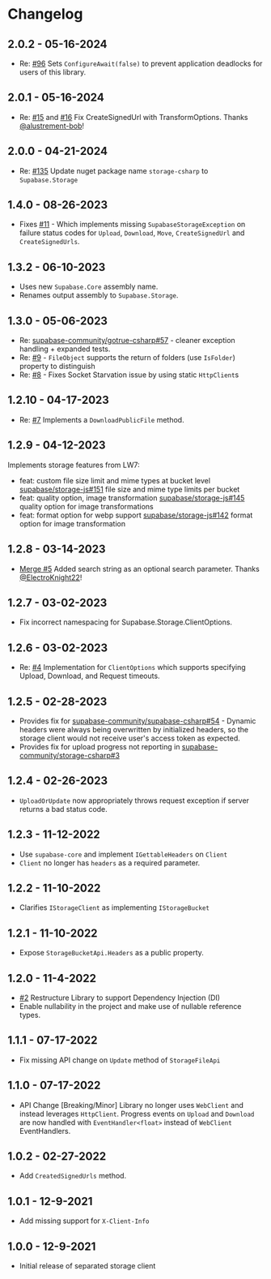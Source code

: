 ﻿# Changelog

## 2.0.2 - 05-16-2024

- Re: [#96](https://github.com/supabase-community/postgrest-csharp/pull/96) Sets `ConfigureAwait(false)` to prevent
  application deadlocks for users of this library.

## 2.0.1 - 05-16-2024

- Re: [#15](https://github.com/supabase-community/storage-csharp/issues/15)
  and [#16](https://github.com/supabase-community/storage-csharp/pull/16)
  Fix CreateSignedUrl with TransformOptions. Thanks [@alustrement-bob](https://github.com/alustrement-bob)!

## 2.0.0 - 04-21-2024

- Re: [#135](https://github.com/supabase-community/supabase-csharp/issues/135) Update nuget package
  name `storage-csharp` to `Supabase.Storage`

## 1.4.0 - 08-26-2023

- Fixes [#11](https://github.com/supabase-community/storage-csharp/issues/11) - Which implements
  missing `SupabaseStorageException` on failure status codes for `Upload`, `Download`, `Move`, `CreateSignedUrl`
  and `CreateSignedUrls`.

## 1.3.2 - 06-10-2023

- Uses new `Supabase.Core` assembly name.
- Renames output assembly to `Supabase.Storage`.

## 1.3.0 - 05-06-2023

- Re: [supabase-community/gotrue-csharp#57](https://github.com/supabase-community/gotrue-csharp/pull/57) - cleaner
  exception handling + expanded tests.
- Re: [#9](https://github.com/supabase-community/storage-csharp/issues/9) - `FileObject` supports the return of
  folders (use `IsFolder`) property to distinguish
- Re: [#8](https://github.com/supabase-community/storage-csharp/issues/8) - Fixes Socket Starvation issue by using
  static `HttpClient`s

## 1.2.10 - 04-17-2023

- Re: [#7](https://github.com/supabase-community/storage-csharp/issues/7) Implements a `DownloadPublicFile` method.

## 1.2.9 - 04-12-2023

Implements storage features from LW7:

- feat: custom file size limit and mime types at bucket
  level [supabase/storage-js#151](https://github.com/supabase/storage-js/pull/151) file size and mime type limits per
  bucket
- feat: quality option, image transformation [supabase/storage-js#145](https://github.com/supabase/storage-js/pull/152)
  quality option for image transformations
- feat: format option for webp support [supabase/storage-js#142](https://github.com/supabase/storage-js/pull/142) format
  option for image transformation

## 1.2.8 - 03-14-2023

- [Merge #5](https://github.com/supabase-community/storage-csharp/pull/5) Added search string as an optional search
  parameter. Thanks [@ElectroKnight22](https://github.com/ElectroKnight22)!

## 1.2.7 - 03-02-2023

- Fix incorrect namespacing for Supabase.Storage.ClientOptions.

## 1.2.6 - 03-02-2023

- Re: [#4](https://github.com/supabase-community/storage-csharp/issues/4) Implementation for `ClientOptions` which
  supports specifying Upload, Download, and Request timeouts.

## 1.2.5 - 02-28-2023

- Provides fix
  for [supabase-community/supabase-csharp#54](https://github.com/supabase-community/supabase-csharp/issues/54) - Dynamic
  headers were always being overwritten by initialized headers, so the storage client would not receive user's access
  token as expected.
- Provides fix for upload progress not reporting
  in [supabase-community/storage-csharp#3](https://github.com/supabase-community/storage-csharp/issues/3)

## 1.2.4 - 02-26-2023

- `UploadOrUpdate` now appropriately throws request exception if server returns a bad status code.

## 1.2.3 - 11-12-2022

- Use `supabase-core` and implement `IGettableHeaders` on `Client`
- `Client` no longer has `headers` as a required parameter.

## 1.2.2 - 11-10-2022

- Clarifies `IStorageClient` as implementing `IStorageBucket`

## 1.2.1 - 11-10-2022

- Expose `StorageBucketApi.Headers` as a public property.

## 1.2.0 - 11-4-2022

- [#2](https://github.com/supabase-community/storage-csharp/issues/2) Restructure Library to support Dependency
  Injection (DI)
- Enable nullability in the project and make use of nullable reference types.

## 1.1.1 - 07-17-2022

- Fix missing API change on `Update` method of `StorageFileApi`

## 1.1.0 - 07-17-2022

- API Change [Breaking/Minor] Library no longer uses `WebClient` and instead leverages `HttpClient`. Progress events
  on `Upload` and `Download` are now handled with `EventHandler<float>` instead of `WebClient` EventHandlers.

## 1.0.2 - 02-27-2022

- Add `CreatedSignedUrls` method.

## 1.0.1 - 12-9-2021

- Add missing support for `X-Client-Info`

## 1.0.0 - 12-9-2021

- Initial release of separated storage client
